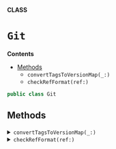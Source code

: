 **CLASS**

# `Git`

**Contents**

- [Methods](#methods)
  - `convertTagsToVersionMap(_:)`
  - `checkRefFormat(ref:)`

```swift
public class Git
```

## Methods
<details><summary markdown="span"><code>convertTagsToVersionMap(_:)</code></summary>

```swift
public static func convertTagsToVersionMap(_ tags: [String]) -> [Version: String]
```

> Compute the version -> tag mapping from a list of input `tags`.

</details>

<details><summary markdown="span"><code>checkRefFormat(ref:)</code></summary>

```swift
public static func checkRefFormat(ref: String) -> Bool
```

> Returns true if the git reference name is well formed.

</details>